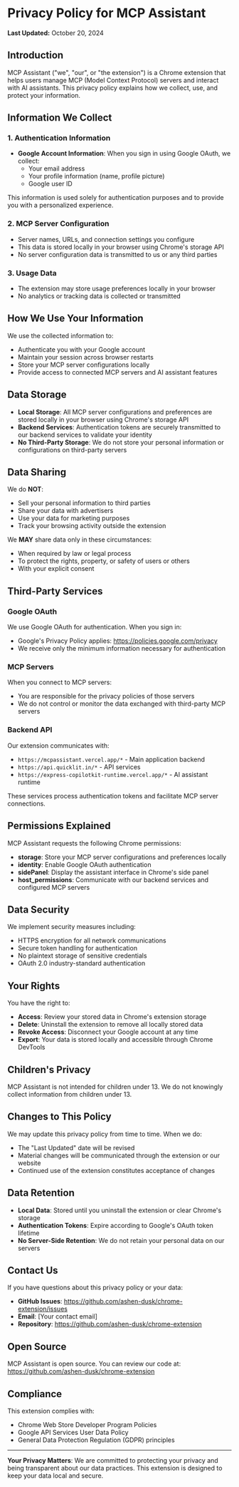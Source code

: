 # Privacy Policy for MCP Assistant

**Last Updated:** October 20, 2024

## Introduction

MCP Assistant ("we", "our", or "the extension") is a Chrome extension that helps users manage MCP (Model Context Protocol) servers and interact with AI assistants. This privacy policy explains how we collect, use, and protect your information.

## Information We Collect

### 1. Authentication Information
- **Google Account Information**: When you sign in using Google OAuth, we collect:
  - Your email address
  - Your profile information (name, profile picture)
  - Google user ID

This information is used solely for authentication purposes and to provide you with a personalized experience.

### 2. MCP Server Configuration
- Server names, URLs, and connection settings you configure
- This data is stored locally in your browser using Chrome's storage API
- No server configuration data is transmitted to us or any third parties

### 3. Usage Data
- The extension may store usage preferences locally in your browser
- No analytics or tracking data is collected or transmitted

## How We Use Your Information

We use the collected information to:
- Authenticate you with your Google account
- Maintain your session across browser restarts
- Store your MCP server configurations locally
- Provide access to connected MCP servers and AI assistant features

## Data Storage

- **Local Storage**: All MCP server configurations and preferences are stored locally in your browser using Chrome's storage API
- **Backend Services**: Authentication tokens are securely transmitted to our backend services to validate your identity
- **No Third-Party Storage**: We do not store your personal information or configurations on third-party servers

## Data Sharing

We do **NOT**:
- Sell your personal information to third parties
- Share your data with advertisers
- Use your data for marketing purposes
- Track your browsing activity outside the extension

We **MAY** share data only in these circumstances:
- When required by law or legal process
- To protect the rights, property, or safety of users or others
- With your explicit consent

## Third-Party Services

### Google OAuth
We use Google OAuth for authentication. When you sign in:
- Google's Privacy Policy applies: https://policies.google.com/privacy
- We receive only the minimum information necessary for authentication

### MCP Servers
When you connect to MCP servers:
- You are responsible for the privacy policies of those servers
- We do not control or monitor the data exchanged with third-party MCP servers

### Backend API
Our extension communicates with:
- `https://mcpassistant.vercel.app/*` - Main application backend
- `https://api.quicklit.in/*` - API services
- `https://express-copilotkit-runtime.vercel.app/*` - AI assistant runtime

These services process authentication tokens and facilitate MCP server connections.

## Permissions Explained

MCP Assistant requests the following Chrome permissions:

- **storage**: Store your MCP server configurations and preferences locally
- **identity**: Enable Google OAuth authentication
- **sidePanel**: Display the assistant interface in Chrome's side panel
- **host_permissions**: Communicate with our backend services and configured MCP servers

## Data Security

We implement security measures including:
- HTTPS encryption for all network communications
- Secure token handling for authentication
- No plaintext storage of sensitive credentials
- OAuth 2.0 industry-standard authentication

## Your Rights

You have the right to:
- **Access**: Review your stored data in Chrome's extension storage
- **Delete**: Uninstall the extension to remove all locally stored data
- **Revoke Access**: Disconnect your Google account at any time
- **Export**: Your data is stored locally and accessible through Chrome DevTools

## Children's Privacy

MCP Assistant is not intended for children under 13. We do not knowingly collect information from children under 13.

## Changes to This Policy

We may update this privacy policy from time to time. When we do:
- The "Last Updated" date will be revised
- Material changes will be communicated through the extension or our website
- Continued use of the extension constitutes acceptance of changes

## Data Retention

- **Local Data**: Stored until you uninstall the extension or clear Chrome's storage
- **Authentication Tokens**: Expire according to Google's OAuth token lifetime
- **No Server-Side Retention**: We do not retain your personal data on our servers

## Contact Us

If you have questions about this privacy policy or your data:

- **GitHub Issues**: https://github.com/ashen-dusk/chrome-extension/issues
- **Email**: [Your contact email]
- **Repository**: https://github.com/ashen-dusk/chrome-extension

## Open Source

MCP Assistant is open source. You can review our code at:
https://github.com/ashen-dusk/chrome-extension

## Compliance

This extension complies with:
- Chrome Web Store Developer Program Policies
- Google API Services User Data Policy
- General Data Protection Regulation (GDPR) principles

---

**Your Privacy Matters**: We are committed to protecting your privacy and being transparent about our data practices. This extension is designed to keep your data local and secure.
